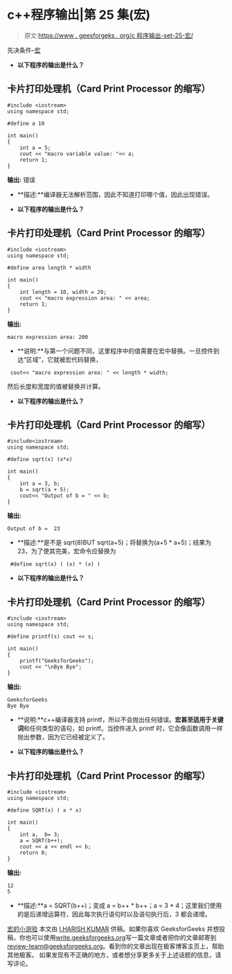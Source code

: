 # c++程序输出|第 25 集(宏)

> 原文:[https://www . geesforgeks . org/c 程序输出-set-25-宏/](https://www.geeksforgeeks.org/output-of-c-programs-set-25-macros/)

先决条件–[宏](https://www.geeksforgeeks.org/interesting-facts-preprocessors-c/)

*   **以下程序的输出是什么？**

## 卡片打印处理机（Card Print Processor 的缩写）

```
#include <iostream>
using namespace std;

#define a 10

int main()
{
    int a = 5;
    cout << "macro variable value: "<< a;
    return 1;
}
```

**输出:**
错误

*   **描述:**编译器无法解析范围，因此不知道打印哪个值，因此出现错误。

*   **以下程序的输出是什么？**

## 卡片打印处理机（Card Print Processor 的缩写）

```
#include <iostream>
using namespace std;

#define area length * width

int main()
{
    int length = 10, width = 20;
    cout << "macro expression area: " << area;
    return 1;
}
```

**输出:**

```
macro expression area: 200
```

*   **说明:**与第一个问题不同，这里程序中的值需要在宏中替换。一旦控件到达“区域”，它就被宏代码替换，

```
 cout<< "macro expression area: " << length * width;
```

然后长度和宽度的值被替换并计算。

*   **以下程序的输出是什么？**

## 卡片打印处理机（Card Print Processor 的缩写）

```
#include<iostream>
using namespace std;

#define sqrt(x) (x*x)

int main()
{
    int a = 3, b;
    b = sqrt(a + 5);
    cout<< "Output of b = " << b;
}
```

**输出:**

```
Output of b =  23
```

*   **描述:**是不是 sqrt(8)BUT sqrt(a+5)；将替换为(a+5 * a+5)；结果为 23，为了使其完美，宏命令应替换为

```
 #define sqrt(x) ( (x) * (x) )
```

*   **以下程序的输出是什么？**

## 卡片打印处理机（Card Print Processor 的缩写）

```
#include <iostream>
using namespace std;

#define printf(s) cout << s;

int main()
{
    printf("GeeksforGeeks");
    cout << "\nBye Bye";
}
```

**输出:**

```
GeeksforGeeks
Bye Bye
```

*   **说明:**c++编译器支持 printf，所以不会抛出任何错误。**宏甚至适用于关键词**和任何类型的语句，如 printf。当控件进入 printf 时，它会像函数调用一样抛出参数，因为它已经被定义了。

*   **以下程序的输出是什么？**

## 卡片打印处理机（Card Print Processor 的缩写）

```
#include <iostream>
using namespace std;

#define SQRT(x) ( x * x)

int main()
{
    int a,  b= 3;
    a = SQRT(b++);
    cout << a << endl << b;
    return 0;
}
```

**输出:**

```
12
5
```

*   **描述:**a = SQRT(b++)；变成 a = b++ * b++；a = 3 * 4；这里我们使用的是后递增运算符，因此每次执行语句时以及语句执行后，3 都会递增。

[宏的小测验](https://www.geeksforgeeks.org/c-language-2-gq/macro-preprocessor-gq/)
本文由 [I.HARISH KUMAR](https://www.facebook.com/harishkumar.injamuri) 供稿。如果你喜欢 GeeksforGeeks 并想投稿，你也可以使用[write.geeksforgeeks.org](https://write.geeksforgeeks.org)写一篇文章或者把你的文章邮寄到 review-team@geeksforgeeks.org。看到你的文章出现在极客博客主页上，帮助其他极客。
如果发现有不正确的地方，或者想分享更多关于上述话题的信息，请写评论。